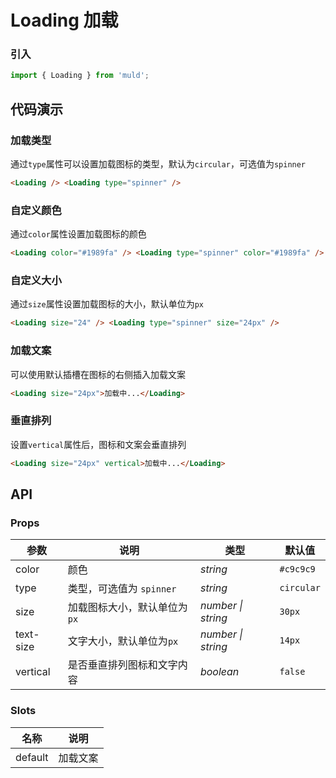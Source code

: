 # Loading 加载

### 引入

```js
import { Loading } from 'muld';
```

## 代码演示

### 加载类型

通过`type`属性可以设置加载图标的类型，默认为`circular`，可选值为`spinner`

```html
<Loading /> <Loading type="spinner" />
```

### 自定义颜色

通过`color`属性设置加载图标的颜色

```html
<Loading color="#1989fa" /> <Loading type="spinner" color="#1989fa" />
```

### 自定义大小

通过`size`属性设置加载图标的大小，默认单位为`px`

```html
<Loading size="24" /> <Loading type="spinner" size="24px" />
```

### 加载文案

可以使用默认插槽在图标的右侧插入加载文案

```html
<Loading size="24px">加载中...</Loading>
```

### 垂直排列

设置`vertical`属性后，图标和文案会垂直排列

```html
<Loading size="24px" vertical>加载中...</Loading>
```

## API

### Props

| 参数      | 说明                         | 类型               | 默认值     |
| --------- | ---------------------------- | ------------------ | ---------- |
| color     | 颜色                         | _string_           | `#c9c9c9`  |
| type      | 类型，可选值为 `spinner`     | _string_           | `circular` |
| size      | 加载图标大小，默认单位为`px` | _number \| string_ | `30px`     |
| text-size | 文字大小，默认单位为`px`     | _number \| string_ | `14px`     |
| vertical  | 是否垂直排列图标和文字内容   | _boolean_          | `false`    |

### Slots

| 名称    | 说明     |
| ------- | -------- |
| default | 加载文案 |
